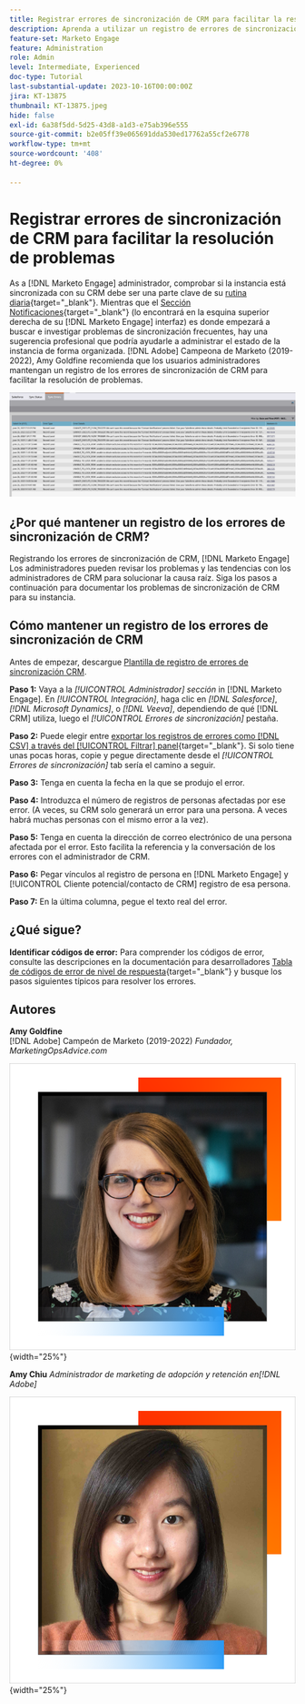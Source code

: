 ```yaml
---
title: Registrar errores de sincronización de CRM para facilitar la resolución de problemas
description: Aprenda a utilizar un registro de errores de sincronización de CRM para investigar los problemas de sincronización de CRM y mantenerla en funcionamiento sin problemas.
feature-set: Marketo Engage
feature: Administration
role: Admin
level: Intermediate, Experienced
doc-type: Tutorial
last-substantial-update: 2023-10-16T00:00:00Z
jira: KT-13875
thumbnail: KT-13875.jpeg
hide: false
exl-id: 6a38f5dd-5d25-43d8-a1d3-e75ab396e555
source-git-commit: b2e05ff39e065691dda530ed17762a55cf2e6778
workflow-type: tm+mt
source-wordcount: '408'
ht-degree: 0%

---
```


# Registrar errores de sincronización de CRM para facilitar la resolución de problemas

As a [!DNL Marketo Engage] administrador, comprobar si la instancia está sincronizada con su CRM debe ser una parte clave de su [rutina diaria](https://nation.marketo.com/t5/champion-program-blogs/my-marketo-morning-routine-tips-for-driving-marketing-operation/ba-p/247508){target="_blank"}. Mientras que el [Sección Notificaciones](https://experienceleague.adobe.com/docs/marketo/using/product-docs/core-marketo-concepts/miscellaneous/notification-types.html){target="_blank"} (lo encontrará en la esquina superior derecha de su [!DNL Marketo Engage] interfaz) es donde empezará a buscar e investigar problemas de sincronización frecuentes, hay una sugerencia profesional que podría ayudarle a administrar el estado de la instancia de forma organizada. [!DNL Adobe] Campeona de Marketo (2019-2022), Amy Goldfine recomienda que los usuarios administradores mantengan un registro de los errores de sincronización de CRM para facilitar la resolución de problemas.

![Captura de pantalla de la pestaña Errores de sincronización](/help/marketo-tutorial-inherited-instance/_assets/Marketo_Engage_Admin_Salesforce_Sync_Errors_Tab.png)

## ¿Por qué mantener un registro de los errores de sincronización de CRM?

Registrando los errores de sincronización de CRM, [!DNL Marketo Engage] Los administradores pueden revisar los problemas y las tendencias con los administradores de CRM para solucionar la causa raíz. Siga los pasos a continuación para documentar los problemas de sincronización de CRM para su instancia.

## Cómo mantener un registro de los errores de sincronización de CRM

Antes de empezar, descargue [Plantilla de registro de errores de sincronización CRM](/help/marketo-tutorial-inherited-instance/_assets/downloads/Adobe-Marketo-Engage_CRM-Sync-Error-Log-Template.xlsx).

**Paso 1:** Vaya a la *[!UICONTROL Administrador] sección* in [!DNL Marketo Engage]. En *[!UICONTROL Integración]*, haga clic en *[!DNL Salesforce]*, *[!DNL Microsoft Dynamics]*, o *[!DNL Veeva]*, dependiendo de qué [!DNL CRM] utiliza, luego el *[!UICONTROL Errores de sincronización]* pestaña.

**Paso 2:** Puede elegir entre [exportar los registros de errores como [!DNL CSV] a través del [!UICONTROL Filtrar] panel](https://experienceleague.adobe.com/docs/marketo/using/product-docs/crm-sync/salesforce-sync/salesforce-sync-errors.html#filter-sync-errors){target="_blank"}. Si solo tiene unas pocas horas, copie y pegue directamente desde el *[!UICONTROL Errores de sincronización]* tab sería el camino a seguir.

**Paso 3:** Tenga en cuenta la fecha en la que se produjo el error.

**Paso 4:** Introduzca el número de registros de personas afectadas por ese error. (A veces, su CRM solo generará un error para una persona. A veces habrá muchas personas con el mismo error a la vez).

**Paso 5:** Tenga en cuenta la dirección de correo electrónico de una persona afectada por el error. Esto facilita la referencia y la conversación de los errores con el administrador de CRM.

**Paso 6:** Pegar vínculos al registro de persona en [!DNL Marketo Engage] y [!UICONTROL Cliente potencial/contacto de CRM] registro de esa persona.

**Paso 7:** En la última columna, pegue el texto real del error.

## ¿Qué sigue?

**Identificar códigos de error:** Para comprender los códigos de error, consulte las descripciones en la documentación para desarrolladores [Tabla de códigos de error de nivel de respuesta](https://developers.marketo.com/rest-api/error-codes/#response_level_error_codes){target="_blank"} y busque los pasos siguientes típicos para resolver los errores.

## Autores

**Amy Goldfine**\
[!DNL Adobe] Campeón de Marketo (2019-2022)
*Fundador, MarketingOpsAdvice.com*

![Amy Goldfine](/help/marketo-tutorial-inherited-instance/_assets/authors/Customer_Author_Amy_Goldfine.png){width="25%"}

**Amy Chiu**
*Administrador de marketing de adopción y retención en[!DNL Adobe]*

![Amy Chiu](/help/marketo-tutorial-inherited-instance/_assets/authors/Adobe_Author_Amy_Chiu.png){width="25%"}

